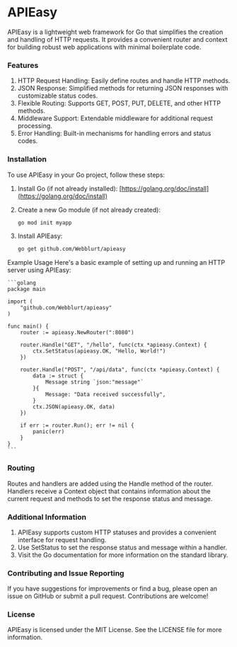 # APIEasy

APIEasy is a lightweight web framework for Go that simplifies the creation and handling of HTTP requests. It provides a convenient router and context for building robust web applications with minimal boilerplate code.

### Features
1. HTTP Request Handling: Easily define routes and handle HTTP methods.
2. JSON Response: Simplified methods for returning JSON responses with customizable status codes.
3. Flexible Routing: Supports GET, POST, PUT, DELETE, and other HTTP methods.
4. Middleware Support: Extendable middleware for additional request processing.
5. Error Handling: Built-in mechanisms for handling errors and status codes.

### Installation

To use APIEasy in your Go project, follow these steps:

1. Install Go (if not already installed): [https://golang.org/doc/install](https://golang.org/doc/install)
2. Create a new Go module (if not already created):

   ```bash
   go mod init myapp
   ```

3. Install APIEasy:

    ```bash
    go get github.com/Webblurt/apieasy
    ```

Example Usage
Here's a basic example of setting up and running an HTTP server using APIEasy:

    ```golang
    package main

    import (
        "github.com/Webblurt/apieasy"
    )

    func main() {
        router := apieasy.NewRouter(":8080")

        router.Handle("GET", "/hello", func(ctx *apieasy.Context) {
            ctx.SetStatus(apieasy.OK, "Hello, World!")
        })

        router.Handle("POST", "/api/data", func(ctx *apieasy.Context) {
            data := struct {
                Message string `json:"message"`
            }{
                Message: "Data received successfully",
            }
            ctx.JSON(apieasy.OK, data)
        })

        if err := router.Run(); err != nil {
            panic(err)
        }
    }
    ```

### Routing

Routes and handlers are added using the Handle method of the router. Handlers receive a Context object that contains information about the current request and methods to set the response status and message.

### Additional Information
1. APIEasy supports custom HTTP statuses and provides a convenient interface for request handling.
2. Use SetStatus to set the response status and message within a handler.
3. Visit the Go documentation for more information on the standard library.

### Contributing and Issue Reporting
If you have suggestions for improvements or find a bug, please open an issue on GitHub or submit a pull request. Contributions are welcome!

### License

APIEasy is licensed under the MIT License. See the LICENSE file for more information.
